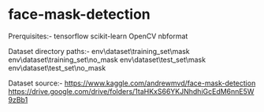 # face-mask-detection

Prerquisites:-
tensorflow
scikit-learn
OpenCV
nbformat

Dataset directory paths:-
env\dataset\training_set\mask
env\dataset\training_set\no_mask
env\dataset\test_set\mask
env\dataset\test_set\no_mask

Dataset source:-
https://www.kaggle.com/andrewmvd/face-mask-detection
https://drive.google.com/drive/folders/1taHKxS66YKJNhdhiGcEdM6nnE5W9zBb1
